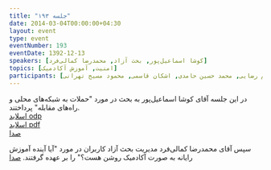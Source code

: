 ```yaml
---
title: "جلسه ۱۹۳"
date: 2014-03-04T00:00:00+04:30
layout: event
type: event
eventNumber: 193
eventDate: 1392-12-13
speakers: [کوشا اسماعیل‌پور, بحث آزاد, محمدرضا کمالی‌فرد]
topics: [امنیت, آموزش آکادمیک]
participants: [بهنام توکلی کرمانی, مریم لاهیجانی, رها فرخی, حمید پاک‌نهاد, سید رضا سیادتی, حسین کزازی, حمیدرضا رمضانی, محمدحسین فتاحی‌زاده, مریم حق‌گو, سید آرش موسوی, بخشنده, ابوالفضل حمیدی, آریا یعقوبی, فرید دهقان, ایمان قاسمی, مهدی رحیمی, کاوه شاه‌حسینی, مهدی صادقی, آیدین غریب‌نواز, نسترن صفار یزدی, مصطفی خادم, محمدرضا کمالی‌فرد, فاطیمه بینش, ابتسام آخرتی, حمید خزلی, سعید علیجانی, سعید رسولی, مهدی کاظمی, سهیل اخوت, حسین بیک محمدی, بهروز حسن بیگی, کاوه محمدی, کوشا اسماعیل‌پور, کیوان هدایتی, محسن فرهادی, محمد درویش, سید حمید مهدوی, مهدی خشنودی, آرش حقیقت, محمود افضلی, وحیدرضا نادری, سید مجید عظیمی, حمیدرضا سلیمانی, رضا بخشایشی, مرتضی جوان, امیر بالغی, رضا شالباف‌زاده, رضا علیزاده مجد, احد رضایی, بهداد عابدی, مصطفی مظفری, رضا حسین‌زاده, احمد صوفی محمودی, محمدرضا حیدریان, مریم رضایی, محمد حسین حامدی, اشکان قاسمی, محمود مسیح تهرانی]
---
```

در این جلسه آقای کوشا اسماعیل‌پور به بحث در مورد "حملات به شبکه‌های محلی و راه‌های مقابله" پرداختند.  
[اسلاید odp](/events/presentations/193/layer_2_attacks.odp)  
[اسلاید pdf](/events/presentations/193/layer_2_attacks.pdf)  
[صدا](https://archive.org/details/tehlug_193_layer2_attacks)  

سپس آقای محمدرضا کمالی‌فرد مدیریت بحث آزاد کاربران در مورد "آیا آینده آموزش رایانه به صورت آکادمیک روشن هست؟" را بر عهده گرفتند.
[صدا](https://archive.org/details/tehlug_193_academic)  